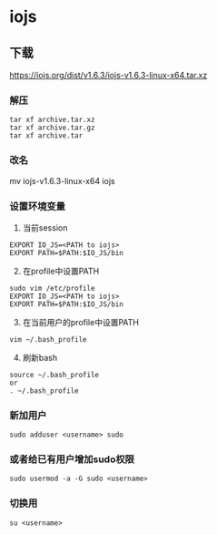 # iojs
## 下载
https://iojs.org/dist/v1.6.3/iojs-v1.6.3-linux-x64.tar.xz

### 解压
````
tar xf archive.tar.xz
tar xf archive.tar.gz
tar xf archive.tar
````

### 改名
mv iojs-v1.6.3-linux-x64 iojs

### 设置环境变量
1. 当前session 
````
EXPORT IO_JS=<PATH to iojs>
EXPORT PATH=$PATH:$IO_JS/bin
````
2. 在profile中设置PATH
````
sudo vim /etc/profile
EXPORT IO_JS=<PATH to iojs>
EXPORT PATH=$PATH:$IO_JS/bin
````
3. 在当前用户的profile中设置PATH
````
vim ~/.bash_profile
````
4. 刷新bash
````
source ~/.bash_profile
or
. ~/.bash_profile
````

### 新加用户
``
sudo adduser <username> sudo
``
### 或者给已有用户增加sudo权限
``
sudo usermod -a -G sudo <username>
``

### 切换用
``
su <username>
``

